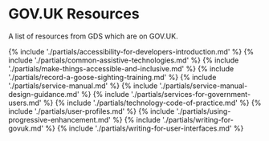# GOV.UK Resources

A list of resources from GDS which are on GOV.UK.

{% include './partials/accessibility-for-developers-introduction.md' %}
{% include './partials/common-assistive-technologies.md' %}
{% include './partials/make-things-accessible-and-inclusive.md' %}
{% include './partials/record-a-goose-sighting-training.md' %}
{% include './partials/service-manual.md' %}
{% include './partials/service-manual-design-guidance.md' %}
{% include './partials/services-for-government-users.md' %}
{% include './partials/technology-code-of-practice.md' %}
{% include './partials/user-profiles.md' %}
{% include './partials/using-progressive-enhancement.md' %}
{% include './partials/writing-for-govuk.md' %}
{% include './partials/writing-for-user-interfaces.md' %}

